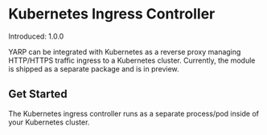 # Kubernetes Ingress Controller

Introduced: 1.0.0

YARP can be integrated with Kubernetes as a reverse proxy managing HTTP/HTTPS traffic ingress to a Kubernetes cluster. Currently, the module is shipped as a separate package and is in preview.

## Get Started

The Kubernetes ingress controller runs as a separate process/pod inside of your Kubernetes cluster.
